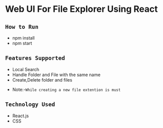 

# Web UI For File Explorer Using React
## `How to Run`
- npm install
- npm start

## `Features Supported`
- Local Search
- Handle Folder and File with the same name
- Create,Delete folder and files

* Note:-`While creating a new file extention is must`

## `Technology Used`
- React.js
- CSS
